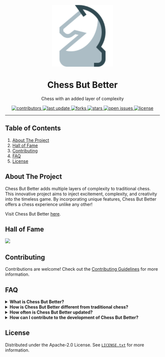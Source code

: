 <div align="center">
  <img src="assets/logo.svg" alt="logo" width="200" height="auto" />
  <h1>Chess But Better</h1>
  <p>
    Chess with an added layer of complexity
  </p>
</div>

<!-- Badges -->
<p align="center">
  <a href="https://github.com/Ido-Barnea/Chess-But-Better/graphs/contributors">
    <img src="https://img.shields.io/github/contributors/Ido-Barnea/Chess-But-Better" alt="contributors" />
  </a>
  <a href="">
    <img src="https://img.shields.io/github/last-commit/Ido-Barnea/Chess-But-Better" alt="last update" />
  </a>
  <a href="https://github.com/Ido-Barnea/Chess-But-Better/network/members">
    <img src="https://img.shields.io/github/forks/Ido-Barnea/Chess-But-Better" alt="forks" />
  </a>
  <a href="https://github.com/Ido-Barnea/Chess-But-Better/stargazers">
    <img src="https://img.shields.io/github/stars/Ido-Barnea/Chess-But-Better" alt="stars" />
  </a>
  <a href="https://github.com/Ido-Barnea/Chess-But-Better/issues/">
    <img src="https://img.shields.io/github/issues/Ido-Barnea/Chess-But-Better" alt="open issues" />
  </a>
  <a href="https://github.com/Ido-Barnea/Chess-But-Better/blob/master/LICENSE">
    <img src="https://img.shields.io/github/license/Ido-Barnea/Chess-But-Better" alt="license" />
  </a>
</p>

---

## Table of Contents

1. [About The Project](#about-the-project)
2. [Hall of Fame](#hall-of-fame)
3. [Contributing](#contributing)
4. [FAQ](#faq)
5. [License](#license)

## About The Project

Chess But Better adds multiple layers of complexity to traditional chess. This innovative project aims to inject excitement, complexity, and creativity into the timeless game. By incorporating unique features, Chess But Better offers a chess experience unlike any other!

Visit Chess But Better [here](https://chess-but-better.onrender.com).

## Hall of Fame

<a href="https://github.com/Ido-Barnea/Chess-But-Better/graphs/contributors">
  <img src="https://contrib.rocks/image?repo=Ido-Barnea/Chess-But-Better" />
</a>

## Contributing

Contributions are welcome! Check out the [Contributing Guidelines](CONTRIBUTING.md) for more information.

## FAQ

<details>
  <summary><strong>What is Chess But Better?</strong></summary>
  Chess But Better is an innovative take on the classic game of chess. It introduces multiple layers of complexity and unique features to enhance gameplay and provide a fresh experience for players.
</details>

<details>
  <summary><strong>How is Chess But Better different from traditional chess?</strong></summary>
  Chess But Better incorporates additional rules and mechanics that add complexity and excitement to the game. These features include new pieces, alternate win conditions, secret rules, items, and special abilities that change gameplay dynamics.
</details>

<details>
  <summary><strong>How often is Chess But Better updated?</strong></summary>
  We strive to regularly update Chess But Better with new features, improvements, and bug fixes. Our development team is committed to providing a continuously evolving and engaging experience for our players.
</details>

<details>
  <summary><strong>How can I contribute to the development of Chess But Better?</strong></summary>
  We welcome contributions from the community to help improve Chess But Better. Whether you're a developer, designer, or avid player, there are many ways to get involved. You can contribute code, report bugs, suggest new features, or provide feedback to help us make Chess But Better even better!
</details>

## License

Distributed under the Apache-2.0 License. See [`LICENSE.txt`](LICENSE.txt) for more information.

